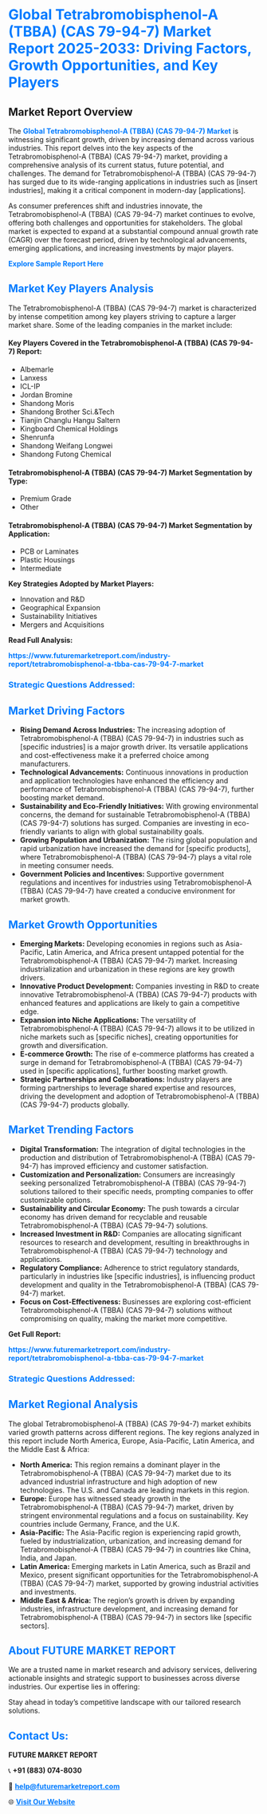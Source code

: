 <h1 style="color: #007BFF;">Global Tetrabromobisphenol-A (TBBA) (CAS 79-94-7) Market Report 2025-2033: Driving Factors, Growth Opportunities, and Key Players</h1>

<section id="overview">
<h2>Market Report Overview</h2>
<p>The <a href="https://www.futuremarketreport.com/industry-report/tetrabromobisphenol-a-tbba-cas-79-94-7-market" style="color: #007BFF; text-decoration: none;"><strong>Global Tetrabromobisphenol-A (TBBA) (CAS 79-94-7) Market</strong></a> is witnessing significant growth, driven by increasing demand across various industries. This report delves into the key aspects of the Tetrabromobisphenol-A (TBBA) (CAS 79-94-7) market, providing a comprehensive analysis of its current status, future potential, and challenges. The demand for Tetrabromobisphenol-A (TBBA) (CAS 79-94-7) has surged due to its wide-ranging applications in industries such as [insert industries], making it a critical component in modern-day [applications].</p>
<p>As consumer preferences shift and industries innovate, the Tetrabromobisphenol-A (TBBA) (CAS 79-94-7) market continues to evolve, offering both challenges and opportunities for stakeholders. The global market is expected to expand at a substantial compound annual growth rate (CAGR) over the forecast period, driven by technological advancements, emerging applications, and increasing investments by major players.</p>
</section>

<section id="overview">
<p><a href="https://www.futuremarketreport.com/request-sample/reportId=28256" style="color: #007BFF; text-decoration: none;"><strong>Explore Sample Report Here</strong></a></p>
</section>

<section id="key-players">
<h2 style="color: #007BFF;">Market Key Players Analysis</h2>
<p>The Tetrabromobisphenol-A (TBBA) (CAS 79-94-7) market is characterized by intense competition among key players striving to capture a larger market share. Some of the leading companies in the market include:</p>
<h4>Key Players Covered in the Tetrabromobisphenol-A (TBBA) (CAS 79-94-7) Report:</h4>
<ul><li>Albemarle</li><li>Lanxess</li><li>ICL-IP</li><li>Jordan Bromine</li><li>Shandong Moris</li><li>Shandong Brother Sci.&amp;Tech</li><li>Tianjin Changlu Hangu Saltern</li><li>Kingboard Chemical Holdings</li><li>Shenrunfa</li><li>Shandong Weifang Longwei</li><li>Shandong Futong Chemical</li></ul>
<h4>Tetrabromobisphenol-A (TBBA) (CAS 79-94-7) Market Segmentation by Type:</h4>
<ul><li>Premium Grade</li><li>Other</li></ul>

<h4>Tetrabromobisphenol-A (TBBA) (CAS 79-94-7) Market Segmentation by Application:</h4>
<ul><li>PCB or Laminates</li><li>Plastic Housings</li><li>Intermediate</li></ul>
<p><strong>Key Strategies Adopted by Market Players:</strong></p>
<ul>
<li>Innovation and R&D</li>
<li>Geographical Expansion</li>
<li>Sustainability Initiatives</li>
<li>Mergers and Acquisitions</li>
</ul>
</section>

<section>
<p><strong>Read Full Analysis: </strong></p><a href="https://www.futuremarketreport.com/industry-report/tetrabromobisphenol-a-tbba-cas-79-94-7-market" style="color: #007BFF; text-decoration: none;"><strong>https://www.futuremarketreport.com/industry-report/tetrabromobisphenol-a-tbba-cas-79-94-7-market</strong></a>
<h3 style="color: #007BFF;">Strategic Questions Addressed:</h3>
</section>

<section id="driving-factors">
<h2 style="color: #007BFF;">Market Driving Factors</h2>
<ul>
<li><strong>Rising Demand Across Industries:</strong> The increasing adoption of Tetrabromobisphenol-A (TBBA) (CAS 79-94-7) in industries such as [specific industries] is a major growth driver. Its versatile applications and cost-effectiveness make it a preferred choice among manufacturers.</li>
<li><strong>Technological Advancements:</strong> Continuous innovations in production and application technologies have enhanced the efficiency and performance of Tetrabromobisphenol-A (TBBA) (CAS 79-94-7), further boosting market demand.</li>
<li><strong>Sustainability and Eco-Friendly Initiatives:</strong> With growing environmental concerns, the demand for sustainable Tetrabromobisphenol-A (TBBA) (CAS 79-94-7) solutions has surged. Companies are investing in eco-friendly variants to align with global sustainability goals.</li>
<li><strong>Growing Population and Urbanization:</strong> The rising global population and rapid urbanization have increased the demand for [specific products], where Tetrabromobisphenol-A (TBBA) (CAS 79-94-7) plays a vital role in meeting consumer needs.</li>
<li><strong>Government Policies and Incentives:</strong> Supportive government regulations and incentives for industries using Tetrabromobisphenol-A (TBBA) (CAS 79-94-7) have created a conducive environment for market growth.</li>
</ul>
</section>

<section id="growth-opportunities">
<h2 style="color: #007BFF;">Market Growth Opportunities</h2>
<ul>
<li><strong>Emerging Markets:</strong> Developing economies in regions such as Asia-Pacific, Latin America, and Africa present untapped potential for the Tetrabromobisphenol-A (TBBA) (CAS 79-94-7) market. Increasing industrialization and urbanization in these regions are key growth drivers.</li>
<li><strong>Innovative Product Development:</strong> Companies investing in R&D to create innovative Tetrabromobisphenol-A (TBBA) (CAS 79-94-7) products with enhanced features and applications are likely to gain a competitive edge.</li>
<li><strong>Expansion into Niche Applications:</strong> The versatility of Tetrabromobisphenol-A (TBBA) (CAS 79-94-7) allows it to be utilized in niche markets such as [specific niches], creating opportunities for growth and diversification.</li>
<li><strong>E-commerce Growth:</strong> The rise of e-commerce platforms has created a surge in demand for Tetrabromobisphenol-A (TBBA) (CAS 79-94-7) used in [specific applications], further boosting market growth.</li>
<li><strong>Strategic Partnerships and Collaborations:</strong> Industry players are forming partnerships to leverage shared expertise and resources, driving the development and adoption of Tetrabromobisphenol-A (TBBA) (CAS 79-94-7) products globally.</li>
</ul>
</section>

<section id="trending-factors">
<h2 style="color: #007BFF;">Market Trending Factors</h2>
<ul>
<li><strong>Digital Transformation:</strong> The integration of digital technologies in the production and distribution of Tetrabromobisphenol-A (TBBA) (CAS 79-94-7) has improved efficiency and customer satisfaction.</li>
<li><strong>Customization and Personalization:</strong> Consumers are increasingly seeking personalized Tetrabromobisphenol-A (TBBA) (CAS 79-94-7) solutions tailored to their specific needs, prompting companies to offer customizable options.</li>
<li><strong>Sustainability and Circular Economy:</strong> The push towards a circular economy has driven demand for recyclable and reusable Tetrabromobisphenol-A (TBBA) (CAS 79-94-7) solutions.</li>
<li><strong>Increased Investment in R&D:</strong> Companies are allocating significant resources to research and development, resulting in breakthroughs in Tetrabromobisphenol-A (TBBA) (CAS 79-94-7) technology and applications.</li>
<li><strong>Regulatory Compliance:</strong> Adherence to strict regulatory standards, particularly in industries like [specific industries], is influencing product development and quality in the Tetrabromobisphenol-A (TBBA) (CAS 79-94-7) market.</li>
<li><strong>Focus on Cost-Effectiveness:</strong> Businesses are exploring cost-efficient Tetrabromobisphenol-A (TBBA) (CAS 79-94-7) solutions without compromising on quality, making the market more competitive.</li>
</ul>
</section>

<section>
<p><strong>Get Full Report: </strong></p><a href="https://www.futuremarketreport.com/industry-report/tetrabromobisphenol-a-tbba-cas-79-94-7-market" style="color: #007BFF; text-decoration: none;"><strong>https://www.futuremarketreport.com/industry-report/tetrabromobisphenol-a-tbba-cas-79-94-7-market</strong></a>
<h3 style="color: #007BFF;">Strategic Questions Addressed:</h3>
</section>


<section id="regional-analysis">
<h2 style="color: #007BFF;">Market Regional Analysis</h2>
<p>The global Tetrabromobisphenol-A (TBBA) (CAS 79-94-7) market exhibits varied growth patterns across different regions. The key regions analyzed in this report include North America, Europe, Asia-Pacific, Latin America, and the Middle East & Africa:</p>
<ul>
<li><strong>North America:</strong> This region remains a dominant player in the Tetrabromobisphenol-A (TBBA) (CAS 79-94-7) market due to its advanced industrial infrastructure and high adoption of new technologies. The U.S. and Canada are leading markets in this region.</li>
<li><strong>Europe:</strong> Europe has witnessed steady growth in the Tetrabromobisphenol-A (TBBA) (CAS 79-94-7) market, driven by stringent environmental regulations and a focus on sustainability. Key countries include Germany, France, and the U.K.</li>
<li><strong>Asia-Pacific:</strong> The Asia-Pacific region is experiencing rapid growth, fueled by industrialization, urbanization, and increasing demand for Tetrabromobisphenol-A (TBBA) (CAS 79-94-7) in countries like China, India, and Japan.</li>
<li><strong>Latin America:</strong> Emerging markets in Latin America, such as Brazil and Mexico, present significant opportunities for the Tetrabromobisphenol-A (TBBA) (CAS 79-94-7) market, supported by growing industrial activities and investments.</li>
<li><strong>Middle East & Africa:</strong> The region’s growth is driven by expanding industries, infrastructure development, and increasing demand for Tetrabromobisphenol-A (TBBA) (CAS 79-94-7) in sectors like [specific sectors].</li>
</ul>
</section>

<footer>
<h2 style="color: #007BFF;">About FUTURE MARKET REPORT</h2>
<p>We are a trusted name in market research and advisory services, delivering actionable insights and strategic support to businesses across diverse industries. Our expertise lies in offering:</p>

<p>Stay ahead in today’s competitive landscape with our tailored research solutions.</p>

<h2 style="color: #007BFF;">Contact Us:</h2>
<p><strong>FUTURE MARKET REPORT</strong></p>
<p>📞 <strong>+91 (883) 074-8030</strong></p>
<p>📧 <strong><a href="mailto:help@futuremarketreport.com" style="color: #007BFF;">help@futuremarketreport.com</a></strong></p>
<p>🌐 <strong><a href="https://www.futuremarketreport.com/" style="color: #007BFF;">Visit Our Website</a></strong></p>
</footer>